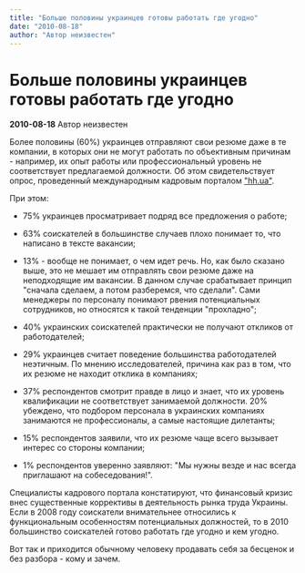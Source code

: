 ```yaml
---
title: "Больше половины украинцев готовы работать где угодно"
date: "2010-08-18"
author: "Автор неизвестен"
---
```


# Больше половины украинцев готовы работать где угодно

**2010-08-18** Автор неизвестен

Более половины (60%) украинцев отправляют свои резюме даже в те компании, в которых они не могут работать по объективным причинам - например, их опыт работы или профессиональный уровень не соответствует предлагаемой должности. Об этом свидетельствует опрос, проведенный международным кадровым порталом ["hh.ua"](http://hh.ua/).

При этом:

- 75% украинцев просматривает подряд все предложения о работе;

- 63% соискателей в большинстве случаев плохо понимает то, что написано в тексте вакансии; 

- 13% - вообще не понимает, о чем идет речь. Но, как было сказано выше, это не мешает им отправлять свои резюме даже на неподходящие им вакансии. В данном случае срабатывает принцип "сначала сделаем, а потом разберемся, что сделали". Сами менеджеры по персоналу понимают рвения потенциальных сотрудников, но относятся к такой тенденции "прохладно";

- 40% украинских соискателей практически не получают откликов от работодателей;

- 29% украинцев считает поведение большинства работодателей неэтичным. По мнению исследователей, причина как раз в том, что их резюме не находит отклика в компаниях;

- 37% респондентов смотрит правде в лицо и знает, что их уровень квалификации не соответствует занимаемой должности. 20% убеждено, что подбором персонала в украинских компаниях занимаются не профессионалы, а самые настоящие дилетанты;

- 15% респондентов заявили, что их резюме чаще всего вызывает интерес со стороны компании; 

- 1% респондентов уверенно заявляют: "Мы нужны везде и нас всегда приглашают на собеседования!".

Специалисты кадрового портала констатируют, что финансовый кризис внес существенные коррективы в деятельность рынка труда Украины. Если в 2008 году соискатели внимательнее относились к функциональным особенностям потенциальных должностей, то в 2010 большинство соискателей готово работать где угодно и кем угодно.

Вот так и приходится обычному человеку продавать себя за бесценок и без разбора - кому и зачем.